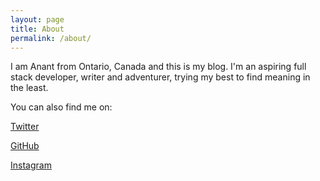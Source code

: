 ```yaml
---
layout: page
title: About
permalink: /about/
---
```


I am Anant from Ontario, Canada and this is my blog. I'm an aspiring full stack developer, writer and adventurer, trying my best to find meaning in the least.

You can also find me on:

[Twitter](https://twitter.com/startanant)

[GitHub](https://github.com/startanant)

[Instagram](https://www.instagram.com/startanant/)

